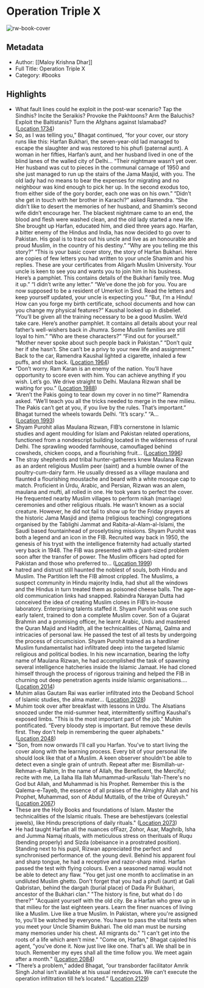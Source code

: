 # Operation Triple X

![rw-book-cover](https://m.media-amazon.com/images/I/5163itBmcML._SY160.jpg)

## Metadata
- Author: [[Maloy Krishna Dhar]]
- Full Title: Operation Triple X
- Category: #books

## Highlights
- What fault lines could he exploit in the post-war scenario? Tap the Sindhis? Incite the Seraikis? Provoke the Pakhtoons? Arm the Baluchis? Exploit the Baltistanis? Turn the Afghans against Islamabad? ([Location 1734](https://readwise.io/to_kindle?action=open&asin=B0087MQ552&location=1734))
- So, as I was telling you,” Bhagat continued, “for your cover, our story runs like this: Harfan Bukhari, the seven-year-old lad managed to escape the slaughter and was restored to his phufi (paternal aunt). A woman in her fifties, Harfan’s aunt, and her husband lived in one of the blind lanes of the walled city of Delhi… “Their nightmare wasn’t yet over. Her husband was cut to pieces in the communal carnage of 1950 and she just managed to run up the stairs of the Jama Masjid, with you. The old lady had no means to bear the expenses for migrating and no neighbour was kind enough to pick her up. In the second exodus too, from either side of the gory border, each one was on his own.” “Didn’t she get in touch with her brother in Karachi?” asked Ramendra. “She didn’t like to desert the memories of her husband, and Shamim’s second wife didn’t encourage her. The blackest nightmare came to an end, the blood and flesh were washed clean, and the old lady started a new life. She brought up Harfan, educated him, and died three years ago. Harfan, a bitter enemy of the Hindus and India, has now decided to go over to Pakistan. His goal is to trace out his uncle and live as an honourable and proud Muslim, in the country of his destiny.” “Why are you telling me this story?” “This is your basic cover story, the story of Harfan Bukhari. Here are copies of few letters you had written to your uncle Shamim and his replies. These are your certificates from Aligarh Muslim University. Your uncle is keen to see you and wants you to join him in his business. Here’s a pamphlet. This contains details of the Bukhari family tree. Mug it up.” “I didn’t write any letter.” “We’ve done the job for you. You are now supposed to be a resident of Umerkot in Sind. Read the letters and keep yourself updated, your uncle is expecting you.” “But, I’m a Hindu! How can you forge my birth certificate, school documents and how can you change my physical features?” Kaushal looked up in disbelief. “You’ll be given all the training necessary to be a good Muslim. We’d take care. Here’s another pamphlet. It contains all details about your real father’s well-wishers back in Jhumra. Some Muslim families are still loyal to him.” “Who are these characters?” “Find out for yourself.” “Mother never spoke about such people back in Pakistan.” “Don’t quiz her if she hasn’t. She can’t be a privy to your new life and assignment.” Back to the car, Ramendra Kaushal lighted a cigarette, inhaled a few puffs, and shot back. ([Location 1964](https://readwise.io/to_kindle?action=open&asin=B0087MQ552&location=1964))
- “Don’t worry. Ram Karan is an enemy of the nation. You’ll have opportunity to score even with him. You can achieve anything if you wish. Let’s go. We drive straight to Delhi. Maulana Rizwan shall be waiting for you.” ([Location 1988](https://readwise.io/to_kindle?action=open&asin=B0087MQ552&location=1988))
- “Aren’t the Pakis going to tear down my cover in no time?” Ramendra asked. “We’ll teach you all the tricks needed to merge in the new milieu. The Pakis can’t get at you, if you live by the rules. That’s important.” Bhagat turned the wheels towards Delhi. “It’s scary.” “A… ([Location 1993](https://readwise.io/to_kindle?action=open&asin=B0087MQ552&location=1993))
- Shyam Purohit alias Maulana Rizwan, FIB’s cornerstone in Islamic studies and agent moulding for Islam and Pakistan related operations, functioned from a nondescript building located in the wilderness of rural Delhi. The sprawling wooded farmhouse, camouflaged behind cowsheds, chicken coops, and a flourishing fruit… ([Location 1996](https://readwise.io/to_kindle?action=open&asin=B0087MQ552&location=1996))
- The stray shepherds and tribal hunter-gatherers knew Maulana Rizwan as an ardent religious Muslim peer (saint) and a humble owner of the poultry-cum-dairy farm. He usually dressed as a village maulana and flaunted a flourishing moustache and beard with a white mosque cap to match. Proficient in Urdu, Arabic, and Persian, Rizwan was an alem, maulana and mufti, all rolled in one. He took years to perfect the cover. He frequented nearby Muslim villages to perform nikah (marriage) ceremonies and other religious rituals. He wasn’t known as a social creature. However, he did not fail to show up for the Friday prayers at the historic Jama Masjid and ijtema (religious teaching) congregations organised by the Tablighi Jammat and Rabita-al-Alam-al-Islami, the Saudi based fountainhead of proselytising missions. Shyam Purohit was both a legend and an icon in the FIB. Recruited way back in 1950, the genesis of his tryst with the intelligence fraternity had actually started very back in 1948. The FIB was presented with a giant-sized problem soon after the transfer of power. The Muslim officers had opted for Pakistan and those who preferred to… ([Location 1999](https://readwise.io/to_kindle?action=open&asin=B0087MQ552&location=1999))
- hatred and distrust still haunted the noblest of souls, both Hindu and Muslim. The Partition left the FIB almost crippled. The Muslims, a suspect community in Hindu majority India, had shut all the windows and the Hindus in turn treated them as poisoned cheese balls. The age-old communication links had snapped. Rabindra Narayan Dutta had conceived the idea of creating Muslim clones in FIB’s in-house laboratory. Enterprising talents staffed it. Shyam Purohit was one such early talent, trained to don a complete Muslim cover. Son of a Gujarat Brahmin and a promising officer, he learnt Arabic, Urdu and mastered the Quran Majid and Hadith, all the technicalities of Namaj, Qalma and intricacies of personal law. He passed the test of all tests by undergoing the process of circumcision. Shyam Purohit trained as a hardliner Muslim fundamentalist had infiltrated deep into the targeted Islamic religious and political bodies. In his new incarnation, bearing the lofty name of Maulana Rizwan, he had accomplished the task of spawning several intelligence hatcheries inside the Islamic Jamaat. He had cloned himself through the process of rigorous training and helped the FIB in churning out deep penetration agents inside Islamic organisations.… ([Location 2014](https://readwise.io/to_kindle?action=open&asin=B0087MQ552&location=2014))
- Muhim alias Gautam Rai was earlier infiltrated into the Deoband School of Islamic studies, the alma mater… ([Location 2028](https://readwise.io/to_kindle?action=open&asin=B0087MQ552&location=2028))
- Muhim took over after breakfast with lessons in Urdu. The Alsatians snoozed under the mid-summer heat, intermittently sniffing Kaushal's exposed limbs. "This is the most important part of the job." Muhim pontificated. “Every bloody step is important. But remove these devils first. They don't help in remembering the queer alphabets." ([Location 2048](https://readwise.io/to_kindle?action=open&asin=B0087MQ552&location=2048))
- "Son, from now onwards I'll call you Harfan. You've to start living the cover along with the learning process. Every bit of your personal life should look like that of a Muslim. A keen observer shouldn't be able to detect even a single grain of untruth. Repeat after me: Bismillah-ur-Rehman-e Rahim, In the name of Allah, the Beneficent, the Merciful; recite with me, La llaha Illa Ilah Mumammad-urRasulu 'llah-There's no God but Allah, and Muhammad is his Prophet. Remember this is the Qalema-e-Tayeb, the essence of all praises of the Almighty Allah and his Prophet, Muhammad, son of Abdul Muttalib, of the tribe of Qureysh." ([Location 2067](https://readwise.io/to_kindle?action=open&asin=B0087MQ552&location=2067))
- These are the Holy Books and foundations of Islam. Master the technicalities of the Islamic rituals. These are behestijevars (celestial jewels), like Hindu prescriptions of daily rituals." ([Location 2073](https://readwise.io/to_kindle?action=open&asin=B0087MQ552&location=2073))
- He had taught Harfan all the nuances ofFazr, Zohor, Asar, Maghrib, Isha and Jumma Namaj rituals, with meticulous stress on therituals of Ruqu (bending properly) and Sizda (obeisance in a prostrated position). Standing next to his pupil, Rizwan appreciated the perfect and synchronised performance of. the young devil. Behind his apparent foul and sharp tongue, he had a receptive and razor-sharp mind. Harfan passed the test with flying colours. Even a seasoned namaji would not be able to detect any flaw. "You get just one month to acclimatise in an undiluted Muslim ghetto. Don't forget that you had a phufi (aunt) at Gali Qabristan, behind the dargah (burial place) of Dada Pir Bukhari, ancestor of the Bukhari clan." "The history is fine, but what do I do there?" "Acquaint yourself with the old city. Be a Harfan who grew up in that milieu for the last eighteen years. Learn the finer nuances of living like a Muslim. Live like a true Muslim. In Pakistan, where you're assigned to, you'll be watched by everyone. You have to pass the vital tests when you meet your Uncle Shamim Bukhari. The old man must be nursing many memories under his chest. All migrants do." "I can't get into the roots of a life which aren't mine." "Come on, Harfan," Bhagat cajoled his agent, "you've done it. Now just live like one. That's all. We shall be in touch. Remember my eyes shall all the time follow you. We meet again after a month." ([Location 2084](https://readwise.io/to_kindle?action=open&asin=B0087MQ552&location=2084))
- “There’s a problem,” added Bhagat, “our transborder facilitator Amrik Singh Johal isn’t available at his usual rendezvous. We can’t execute the operation infiltration till he’s located.” ([Location 2129](https://readwise.io/to_kindle?action=open&asin=B0087MQ552&location=2129))
